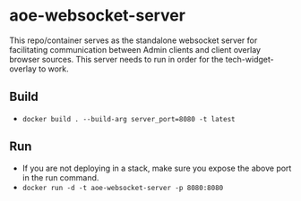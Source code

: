 # aoe-websocket-server

This repo/container serves as the standalone websocket server for facilitating communication between Admin clients and client overlay browser sources. This server needs to run in order for the tech-widget-overlay to work.

## Build

- `docker build . --build-arg server_port=8080 -t latest`

## Run

- If you are not deploying in a stack, make sure you expose the above port in the run command.
- `docker run -d -t aoe-websocket-server -p 8080:8080`

